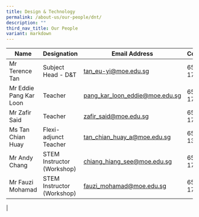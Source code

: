 ```yaml
---
title: Design & Technology
permalink: /about-us/our-people/dnt/
description: ""
third_nav_title: Our People
variant: markdown
---
```

| Name | Designation | Email Address | Contact |
|---|---|---|---|
| Mr Terence Tan | Subject Head - D&T | [tan_eu-yi@moe.edu.sg](mailto:tan_eu-yi@moe.edu.sg) | 65938-172 |
| Mr Eddie Pang Kar Loon | Teacher | [pang_kar_loon_eddie@moe.edu.sg](mailto:pang_kar_loon_eddie@moe.edu.sg) | 65938-172 |
| Mr Zafir Said | Teacher | [zafir_said@moe.edu.sg](mailto:zafir_said@moe.edu.sg) | 65938-172 |
| Ms Tan Chian Huay | Flexi-adjunct Teacher | [tan_chian_huay_a@moe.edu.sg](mailto:tan_chian_huay_a@moe.edu.sg) | 65938-133 |
| Mr Andy Chang | STEM Instructor (Workshop) | [chiang_hiang_see@moe.edu.sg](mailto:chiang_hiang_see@moe.edu.sg) | 65938-172 |
| Mr Fauzi Mohamad | STEM Instructor (Workshop) | [fauzi_mohamad@moe.edu.sg](mailto:fauzi_mohamad@moe.edu.sg) | 65938-172 |
|